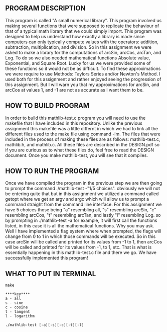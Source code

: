 PROGRAM DESCRIPTION
-------------------
This program is called "A small numerical library". This program 
involved us making several functions that were supposed to 
replicate the behaviour of that of a typical math library
that we could simply import. This program was designed to help
us understand how exactly a library is made since computers can
only typically compute values with the operators: addition, 
subtraction, multiplication, and division. So in this assignment
we were asked to make a library for the computations of arcSin,
arcCos, arcTan, and Log. To do so we also needed mathematical 
functions Absolute value, Exponential, and Square Root. Lucky
for us we were provided some of these functions so it would 
not be as difficult. To find these approximations we were
require to use Methods: Taylors Series and/or Newton's Method.
I used both for this assignment and rather enjoyed seeing the
progression of this assignment. But I will warn you that my 
approximations for arcSin, and arcCos at values 1, and -1 are
not as accurate as I want them to be. 

HOW TO BUILD PROGRAM
--------------------
In order to build this mathlib-test.c program you will need to use the
makefile that I have included in this repository. Unlike the previous
assignment this makefile was a little differnt in which we had to 
link all the different files used to the make file using command -lm.
The files that were included in the process of making these files are
as follows: mathlib-test.c, mathlib.h, and mathlib.c. All these files
are described in the DESIGN.pdf so if you are curious as to what these 
files do, feel free to read the DESIGN document. Once you make 
mathlib-test, you will see that it compiles. 

HOW TO RUN THE PROGRAM
----------------------
Once we have compiled the program in the previous step we are then 
going to prompt the command ./mathlib-test -"1/5 choices". obviously 
we will not be entering quite that but in this assignment we utilized
a command called getopt where we get an argv and argc which will allow
us to prompt a command straight from the command line interface. For 
this assignment we have 5 choices those being "a" resembling all, "s" 
resembling arcSin, "c" resembling arcCos, "t" resembling arcTan, and 
lastly "l" resembling Log. so by prompting in ./mathlib-test -a for 
example, it will first call the functions listed, in this case it is
all the mathematical functions. Why you may ask. Well I have implemented
a flag system where when prompted, the flags will change from 0 to 1
in which those commands will be executed. So in this case arcSin will
be called and printed for its values from -1 to 1, then arcCos will be 
called and printed for its values from -1, to 1, etc. That is what is 
essentially happening in this mathlib-test.c file and there we go. We
have successfully implemented this program!

WHAT TO PUT IN TERMINAL
-----------------------
```
make
```
```
****key****
a - all
s - sine
c - cosine
t - tangent
l - logarithm

./mathlib-test [-a][-s][-c][-t][-l]
```
